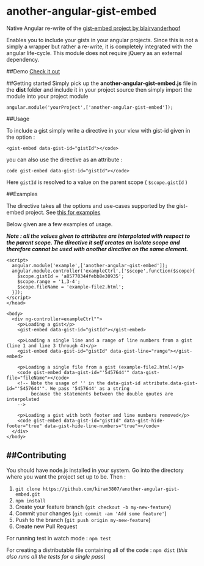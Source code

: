 # another-angular-gist-embed
Native Angular re-write of the [gist-embed project by blairvanderhoof](https://github.com/blairvanderhoof/gist-embed)

Enables you to include your gists in your angular projects. Since this is not a simply a wrapper but rather a re-write, it is completely integrated with the angular life-cycle. 
This module does not require jQuery as an external dependency.

##Demo
[Check it out](https://plnkr.co/edit/WgpS1MsxWr4FO80XAGlS?p=preview) 

##Getting started
Simply pick up the **another-angular-gist-embed.js** file in the **dist** folder and include it in your project source
then simply import the module into your project module

`angular.module('yourProject',['another-angular-gist-embed']);`

##Usage

To include a gist simply write a directive in your view with gist-id given in the option :

`<gist-embed data-gist-id="gistId"></code>`

you can also use the directive as an attribute :

`code gist-embed data-gist-id="gistId"></code>`

Here `gistId` is resolved to a value on the parent scope ( `$scope.gistId` )

##Examples

The directive takes all the options and use-cases supported by the gist-embed project. See [this for examples](http://blairvanderhoof.com/gist-embed/)

Below given are a few examples of usage.

**_Note : all the values given to attributes are interpolated with respect to the parent scope. The directive it self creates an isolate scope and therefore cannot be used with another directive on the same element._**

```<head>
<script>
  angular.module('example',['another-angular-gist-embed']);
  angular.module.controller('exampleCtrl',['$scope',function($scope){
    $scope.gistId = 'a85770344febb8e30935';
    $scope.range = '1,3-4';
    $scope.fileName = 'example-file2.html';
  }]);
</script>
</head>

<body>
  <div ng-controller=exampleCtrl"">
    <p>Loading a gist</p>
    <gist-embed data-gist-id="gistId"></gist-embed>
    
    <p>Loading a single line and a range of line numbers from a gist (line 1 and line 3 through 4)</p>
    <gist-embed data-gist-id="gistId" data-gist-line="range"></gist-embed>
    
    <p>Loading a single file from a gist (example-file2.html)</p>
    <code gist-embed data-gist-id="'5457644'" data-gist-file="fileName"></code>
    <!-- Note the usage of '' in the data-gist-id attribute.data-gist-id="'5457644'". We pass '5457644' as a string 
         because the statements between the double qoutes are interpolated
    -->
    
    <p>Loading a gist with both footer and line numbers removed</p>
    <code gist-embed data-gist-id="gistId" data-gist-hide-footer="true" data-gist-hide-line-numbers="true"></code>
  </div>
</body>
```
##Contributing
------
You should have node.js installed in your system.
Go into the directory where you want the project set up to be. Then :

1. `git clone https://github.com/kiran3807/another-angular-gist-embed.git`
2. `npm install`
3.  Create your feature branch (`git checkout -b my-new-feature`)
4.  Commit your changes (`git commit -am 'Add some feature'`)
5.  Push to the branch (`git push origin my-new-feature`)
6.  Create new Pull Request

For running test in watch mode : `npm test`

For creating a distributable file containing all of the code : `npm dist` (*this also runs all the tests for a single pass*)









